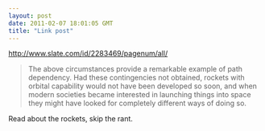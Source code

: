 ```yaml
---
layout: post
date: 2011-02-07 18:01:05 GMT
title: "Link post"
---
```

<http://www.slate.com/id/2283469/pagenum/all/>

> The above circumstances provide a remarkable example of path dependency. Had these contingencies not obtained, rockets with orbital capability would not have been developed so soon, and when modern societies became interested in launching things into space they might have looked for completely different ways of doing so.

Read about the rockets, skip the rant.